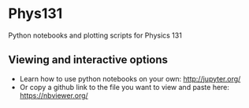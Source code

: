 # Phys131
Python notebooks and plotting scripts for Physics 131

## Viewing and interactive options
* Learn how to use python notebooks on your own: http://jupyter.org/ 
* Or copy a github link to the file you want to view and paste here: https://nbviewer.org/ 
